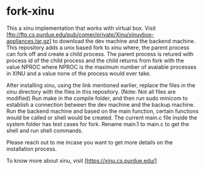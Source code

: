 # fork-xinu

This a xinu implementation that works with virtual box. Visit [ftp://ftp.cs.purdue.edu/pub/comer/private/Xinu/xinuvbox-appliances.tar.gz] to download the dev machine 
and the backend machine. This repository adds a unix based fork to xinu where, the parent process can fork off and create a child process. The parent process is retured with process id 
of the child process and the child returns from fork with the value NPROC where NPROC is the maximum number of avaiable processes in XINU and a value none of the
process would ever take. 

After installing xinu, using the link mentioned earlier, replace the files in the xinu directory with the files in this repository. (Note: Not all files are modified)
Run make in the compile folder, and then run sudo minicom to establish a connection between the dev machine and the backup machine. Run the backend machine and based on 
the main function, certain functions would be called or shell would be created. The current main.c file inside the system folder has test cases for fork. Rename main.1 to main.c 
to get the shell and run shell commands. 

Please reach out to me incase you want to get more details on the installation process. 

To know more about xinu, visit [https://xinu.cs.purdue.edu/]
